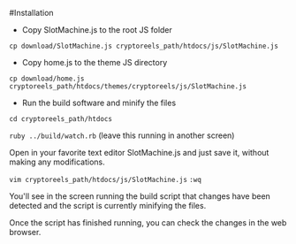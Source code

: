 #Installation

* Copy SlotMachine.js to the root JS folder

`cp download/SlotMachine.js cryptoreels_path/htdocs/js/SlotMachine.js`

* Copy home.js to the theme JS directory

`cp download/home.js cryptoreels_path/htdocs/themes/cryptoreels/js/SlotMachine.js`

* Run the build software and minify the files

`cd cryptoreels_path/htdocs`

`ruby ../build/watch.rb` (leave this running in another screen)

Open in your favorite text editor SlotMachine.js and just save it, without making any modifications.

`vim cryptoreels_path/htdocs/js/SlotMachine.js` `:wq`

You'll see in the screen running the build script that changes have been detected and the script is currently minifying the files.

Once the script has finished running, you can check the changes in the web browser.